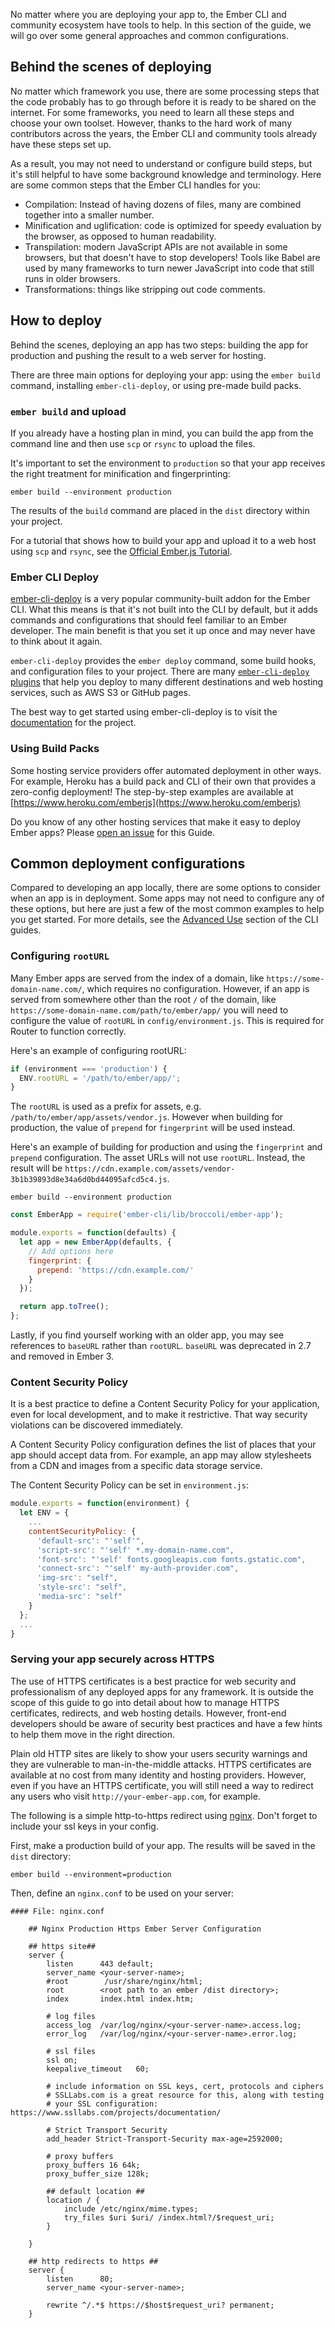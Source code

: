 No matter where you are deploying your app to, the Ember CLI and community ecosystem have tools to help. In this section of the guide, we will go over some general approaches and common configurations.

## Behind the scenes of deploying

No matter which framework you use, there are some processing steps that the code probably has to go through before it is ready to be shared on the internet. For some frameworks, you need to learn all these steps and choose your own toolset. However, thanks to the hard work of many contributors across the years, the Ember CLI and community tools already have these steps set up.

As a result, you may not need to understand or configure build steps, but it's still helpful to have some background knowledge and terminology. Here are some common steps that the Ember CLI handles for you:

- Compilation: Instead of having dozens of files, many are combined together into a smaller number.
- Minification and uglification: code is optimized for speedy evaluation by the browser, as opposed to human readability.
- Transpilation: modern JavaScript APIs are not available in some browsers, but that doesn't have to stop developers! Tools like Babel are used by many frameworks to turn newer JavaScript into code that still runs in older browsers.
- Transformations: things like stripping out code comments.

## How to deploy

Behind the scenes, deploying an app has two steps: building the app for production and pushing the result to a web server for hosting.

There are three main options for deploying your app: using the `ember build` command, installing `ember-cli-deploy`, or using pre-made build packs.

### `ember build` and upload

If you already have a hosting plan in mind, you can build the app from the command line and then use `scp` or `rsync` to upload the files.

It's important to set the environment to `production` so that your app receives the right treatment for minification and fingerprinting:

```shell
ember build --environment production
```

The results of the `build` command are placed in the `dist` directory within your project.

For a tutorial that shows how to build your app and upload it to a web host using `scp` and `rsync`, see the [Official Ember.js Tutorial](https://guides.emberjs.com/release/tutorial/deploying/).

### Ember CLI Deploy

[ember-cli-deploy](http://ember-cli-deploy.com/) is a very popular community-built addon for the Ember CLI. What this means is that it's not built into the CLI by default, but it adds commands and configurations that should feel familiar to an Ember developer. The main benefit is that you set it up once and may never have to think about it again.

`ember-cli-deploy` provides the `ember deploy` command, some build hooks, and configuration files to your project. There are many [`ember-cli-deploy` plugins](https://www.emberobserver.com/categories/ember-cli-deploy-plugins) that help you deploy to many different destinations and web hosting services, such as AWS S3 or GitHub pages.

The best way to get started using ember-cli-deploy is to visit the [documentation](http://ember-cli-deploy.com/) for the project.

### Using Build Packs

Some hosting service providers offer automated deployment in other ways.
For example, Heroku has a build pack and CLI of their own that provides a zero-config deployment! The step-by-step examples are available at [https://www.heroku.com/emberjs](https://www.heroku.com/emberjs)

Do you know of any other hosting services that make it easy to deploy Ember apps?
Please [open an issue](https://github.com/ember-learn/cli-guides-source) for this Guide.

## Common deployment configurations

Compared to developing an app locally, there are some options to consider when an app is in deployment. Some apps may not need to configure any of these options, but here are just a few of the most common examples to help you get started. For more details, see the [Advanced Use](../../advanced-use/) section of the CLI guides.

### Configuring `rootURL`

<!-- older docs reference the "History API". Is that still a thing? I took it out. (Jen) -->

Many Ember apps are served from the index of a domain, like `https://some-domain-name.com/`, which requires no configuration. However, if an app is served from somewhere other than the root `/` of the domain, like `https://some-domain-name.com/path/to/ember/app/`
you will need to configure the value of `rootURL` in `config/environment.js`.
This is required for Router to function correctly.

Here's an example of configuring rootURL:

```javascript {data-filename=project-name/config/enviroment.js}
if (environment === 'production') {
  ENV.rootURL = '/path/to/ember/app/';
}
```

The `rootURL` is used as a prefix for assets, e.g. `/path/to/ember/app/assets/vendor.js`. However when
building for production, the value of `prepend` for `fingerprint` will be used instead.

Here's an example of building for production and using the `fingerprint` and `prepend` configuration. The asset URLs will not use `rootURL`. Instead, the result will be
`https://cdn.example.com/assets/vendor-3b1b39893d8e34a6d0bd44095afcd5c4.js`.

```shell
ember build --environment production
```

```javascript {data-filename=project-name/ember-cli-build.js}
const EmberApp = require('ember-cli/lib/broccoli/ember-app');

module.exports = function(defaults) {
  let app = new EmberApp(defaults, {
    // Add options here
    fingerprint: {
      prepend: 'https://cdn.example.com/'
    }
  });

  return app.toTree();
};
```

Lastly, if you find yourself working with an older app, you may see references to `baseURL` rather than `rootURL`. `baseURL` was deprecated in 2.7 and removed in Ember 3.

### Content Security Policy

It is a best practice to define a Content Security Policy for your application, even for local development, and to make it restrictive. That way security violations can be discovered immediately.

A Content Security Policy configuration defines the list of places that your app should accept data from. For example, an app may allow stylesheets from a CDN and images from a specific data storage service.

The Content Security Policy can be set in `environment.js`:

```javascript {data-filename=project-name/config/enviroment.js}
module.exports = function(environment) {
  let ENV = {
    ...
    contentSecurityPolicy: {
      'default-src': "'self'",
      'script-src': "'self' *.my-domain-name.com",
      'font-src': "'self' fonts.googleapis.com fonts.gstatic.com",
      'connect-src': "'self' my-auth-provider.com",
      'img-src': "self",
      'style-src': "self",
      'media-src': "self"
    }
  };
  ...
}
```

<!-- we need to inline some of this info
For more information, see the [`ember-cli-content-security-policy` README.]( https://github.com/rwjblue/ember-cli-content-security-policy)
-->

### Serving your app securely across HTTPS

The use of HTTPS certificates is a best practice for web security and professionalism of any deployed apps for any framework. It is outside the scope of this guide to go into detail about how to manage HTTPS certificates, redirects, and web hosting details. However, front-end developers should be aware of security best practices and have a few hints to help them move in the right direction.

Plain old HTTP sites are likely to show your users security warnings and they are vulnerable to man-in-the-middle attacks. HTTPS certificates are available at no cost from many identity and hosting providers. However, even if you have an HTTPS certificate, you will still need a way to redirect any users who visit `http://your-ember-app.com`, for example.

The following is a simple http-to-https redirect using [nginx](https://nginx.org/en/). Don't forget to include your ssl keys in your config.

First, make a production build of your app. The results will be saved in the `dist` directory:

```shell
ember build --environment=production
```

<!-- Where does this file go, exactly? -->
Then, define an `nginx.conf` to be used on your server:

```text
#### File: nginx.conf

    ## Nginx Production Https Ember Server Configuration

    ## https site##
    server {
        listen      443 default;
        server_name <your-server-name>;
        #root        /usr/share/nginx/html;
        root        <root path to an ember /dist directory>;
        index       index.html index.htm;

        # log files
        access_log  /var/log/nginx/<your-server-name>.access.log;
        error_log   /var/log/nginx/<your-server-name>.error.log;

        # ssl files
        ssl on;
        keepalive_timeout   60;

        # include information on SSL keys, cert, protocols and ciphers
        # SSLLabs.com is a great resource for this, along with testing
        # your SSL configuration: https://www.ssllabs.com/projects/documentation/

        # Strict Transport Security
        add_header Strict-Transport-Security max-age=2592000;

        # proxy buffers
        proxy_buffers 16 64k;
        proxy_buffer_size 128k;

        ## default location ##
        location / {
            include /etc/nginx/mime.types;
            try_files $uri $uri/ /index.html?/$request_uri;
        }

    }

    ## http redirects to https ##
    server {
        listen      80;
        server_name <your-server-name>;

        rewrite ^/.*$ https://$host$request_uri? permanent;
    }
```
